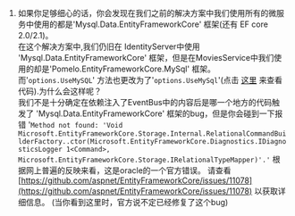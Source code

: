 1. 如果你足够细心的话，你会发现在我们之前的解决方案中我们使用所有的微服务中使用的都是'Mysql.Data.EntityFrameworkCore' 框架(还有 EF core 2.0/2.1)。  
在这个解决方案中,我们仍旧在 IdentityServer中使用 'Mysql.Data.EntityFrameworkCore' 框架，但是在MoviesService中我们使用的却是'Pomelo.EntityFrameworkCore.MySql' 框架。而'`options.UseMySQL`' 方法也更改为了'`options.UseMySql`'(点击 [这里](https://github.com/China-WenboZhao/Develop-webapp-on-Docker/blob/master/MovieWebsite(v4.0)/MoviesService/Startup.cs) 来查看代码).为什么会这样呢？   
我们不是十分确定在依赖注入了EventBus中的内容后是哪一个地方的代码触发了 'Mysql.Data.EntityFrameworkCore' 框架的bug，但是你会碰到一下报错
'`Method not found: 'Void Microsoft.EntityFrameworkCore.Storage.Internal.RelationalCommandBuilderFactory..ctor(Microsoft.EntityFrameworkCore.Diagnostics.IDiagnosticsLogger 1<Command>, Microsoft.EntityFrameworkCore.Storage.IRelationalTypeMapper)'.'` 根据网上普遍的反映来看，这是oracle的一个官方错误。 请查看 [https://github.com/aspnet/EntityFrameworkCore/issues/11078](https://github.com/aspnet/EntityFrameworkCore/issues/11078) 以获取详细信息。
  (当你看到这里时，官方说不定已经修复了这个bug) 


